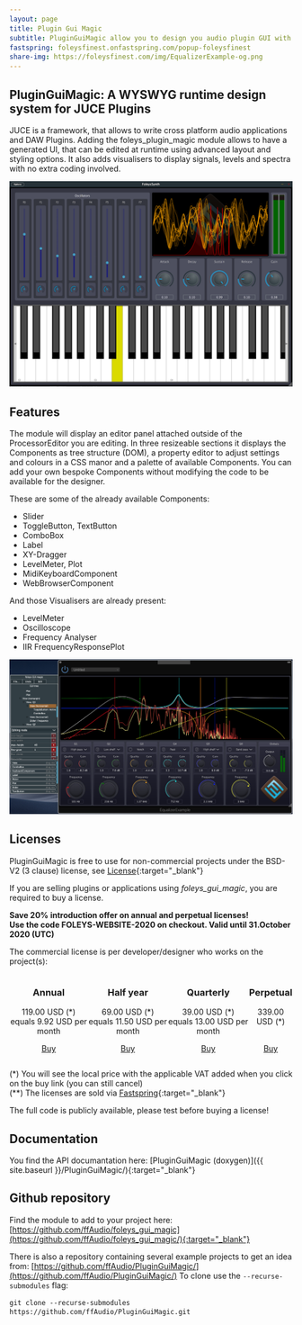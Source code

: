 ```yaml
---
layout: page
title: Plugin Gui Magic
subtitle: PluginGuiMagic allow you to design you audio plugin GUI with mouseclicks at runtime
fastspring: foleysfinest.onfastspring.com/popup-foleysfinest
share-img: https://foleysfinest.com/img/EqualizerExample-og.png
---
```


PluginGuiMagic: A WYSWYG runtime design system for JUCE Plugins
---------------------------------------------------------------

JUCE is a framework, that allows to write cross platform audio applications and DAW Plugins.
Adding the foleys_plugin_magic module allows to have a generated UI, that can be edited at runtime using advanced layout and styling options.
It also adds visualisers to display signals, levels and spectra with no extra coding involved. 

![FoleysSynth Screenshot](/img/FoleysSynth.png)

Features
--------

The module will display an editor panel attached outside of the ProcessorEditor you are editing. In three resizeable sections it displays the Components as tree structure (DOM), a property editor to adjust settings and colours in a CSS manor and a palette of available Components.
You can add your own bespoke Components without modifying the code to be available for the designer.

These are some of the already available Components:

- Slider
- ToggleButton, TextButton
- ComboBox
- Label
- XY-Dragger
- LevelMeter, Plot
- MidiKeyboardComponent
- WebBrowserComponent

And those Visualisers are already present:

- LevelMeter
- Oscilloscope
- Frequency Analyser
- IIR FrequencyResponsePlot

![Equalizer Screenshot](/img/EqualizerExample.png)

Licenses
--------

PluginGuiMagic is free to use for non-commercial projects under the BSD-V2 (3 clause) license, see [License](/files/PluginGuiMagic-license-document.pdf){:target="_blank"}

If you are selling plugins or applications using *foleys_gui_magic*, you are required to buy a license. 

**Save 20% introduction offer on annual and perpetual licenses!    
Use the code FOLEYS-WEBSITE-2020 on checkout. Valid until 31.October 2020 (UTC)**

The commercial license is per developer/designer who works on the project(s):

<div style="display:flex; flex-direction:row">
<div style="text-align:center">
<h3>Annual</h3>

119.00 USD (*)<br/> 
equals 9.92 USD per month<br/>

<a href='#' data-fsc-action="Add,Checkout" data-fsc-item-path-value="pluginguimagic-annual">Buy</a>
</div>

<div style="text-align:center">
<h3>Half year</h3>

69.00 USD (*)<br/>
equals 11.50 USD per month<br/>

<a href='#' data-fsc-action="Add,Checkout" data-fsc-item-path-value="pluginguimagic-halfyear">Buy</a>
</div>

<div style="text-align:center">
<h3>Quarterly</h3>

39.00 USD (*)<br/>
equals 13.00 USD per month<br/>

<a href='#' data-fsc-action="Add,Checkout" data-fsc-item-path-value="pluginguimagic-quarterly">Buy</a>
</div>

<div style="text-align:center">
<h3>Perpetual</h3>

339.00 USD (*)<br/><br/>

<a href='#' data-fsc-action="Add,Checkout" data-fsc-item-path-value="pluginguimagic-perpetual-license">Buy</a>
</div>
</div>

(*) You will see the local price with the applicable VAT added when you click on the buy link (you can still cancel)    
(**) The licenses are sold via [Fastspring](https://fastspring.com/){:target="_blank"}

The full code is publicly available, please test before buying a license!

Documentation
-------------

You find the API documantation here: [PluginGuiMagic (doxygen)]({{ site.baseurl }}/PluginGuiMagic/){:target="_blank"}

Github repository
-----------------

Find the module to add to your project here: [https://github.com/ffAudio/foleys_gui_magic](https://github.com/ffAudio/foleys_gui_magic/){:target="_blank"}

There is also a repository containing several example projects to get an idea from: [https://github.com/ffAudio/PluginGuiMagic/](https://github.com/ffAudio/PluginGuiMagic/)
To clone use the `--recurse-submodules` flag:
```
git clone --recurse-submodules https://github.com/ffAudio/PluginGuiMagic.git
```

